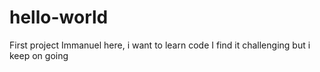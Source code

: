 # hello-world
First project
Immanuel here, i want to learn code
I find it challenging but i keep on going
